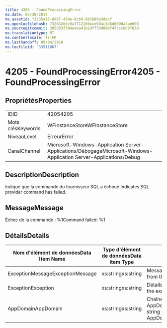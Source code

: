 ```yaml
---
title: 4205 - FoundProcessingError
ms.date: 03/30/2017
ms.assetid: f2235a15-dd87-439e-8cb9-8b1b89a3dacf
ms.openlocfilehash: 732632ddc9a7712169ace984c1d6d0098a7ae608
ms.sourcegitcommit: 3d5d33f384eeba41b2dff79d096f47ccc8d8f03d
ms.translationtype: MT
ms.contentlocale: fr-FR
ms.lasthandoff: 05/04/2018
ms.locfileid: "33511067"
---
```

# <a name="4205---foundprocessingerror"></a><span data-ttu-id="69a6a-102">4205 - FoundProcessingError</span><span class="sxs-lookup"><span data-stu-id="69a6a-102">4205 - FoundProcessingError</span></span>
## <a name="properties"></a><span data-ttu-id="69a6a-103">Propriétés</span><span class="sxs-lookup"><span data-stu-id="69a6a-103">Properties</span></span>  
  
|||  
|-|-|  
|<span data-ttu-id="69a6a-104">ID</span><span class="sxs-lookup"><span data-stu-id="69a6a-104">ID</span></span>|<span data-ttu-id="69a6a-105">4205</span><span class="sxs-lookup"><span data-stu-id="69a6a-105">4205</span></span>|  
|<span data-ttu-id="69a6a-106">Mots clés</span><span class="sxs-lookup"><span data-stu-id="69a6a-106">Keywords</span></span>|<span data-ttu-id="69a6a-107">WFInstanceStore</span><span class="sxs-lookup"><span data-stu-id="69a6a-107">WFInstanceStore</span></span>|  
|<span data-ttu-id="69a6a-108">Niveau</span><span class="sxs-lookup"><span data-stu-id="69a6a-108">Level</span></span>|<span data-ttu-id="69a6a-109">Erreur</span><span class="sxs-lookup"><span data-stu-id="69a6a-109">Error</span></span>|  
|<span data-ttu-id="69a6a-110">Canal</span><span class="sxs-lookup"><span data-stu-id="69a6a-110">Channel</span></span>|<span data-ttu-id="69a6a-111">Microsoft-Windows-Application Server-Applications/Débogage</span><span class="sxs-lookup"><span data-stu-id="69a6a-111">Microsoft-Windows-Application Server-Applications/Debug</span></span>|  
  
## <a name="description"></a><span data-ttu-id="69a6a-112">Description</span><span class="sxs-lookup"><span data-stu-id="69a6a-112">Description</span></span>  
 <span data-ttu-id="69a6a-113">Indique que la commande du fournisseur SQL a échoué.</span><span class="sxs-lookup"><span data-stu-id="69a6a-113">Indicates SQL provider command has failed.</span></span>  
  
## <a name="message"></a><span data-ttu-id="69a6a-114">Message</span><span class="sxs-lookup"><span data-stu-id="69a6a-114">Message</span></span>  
 <span data-ttu-id="69a6a-115">Échec de la commande : %1</span><span class="sxs-lookup"><span data-stu-id="69a6a-115">Command failed: %1</span></span>  
  
## <a name="details"></a><span data-ttu-id="69a6a-116">Détails</span><span class="sxs-lookup"><span data-stu-id="69a6a-116">Details</span></span>  
  
|<span data-ttu-id="69a6a-117">Nom d'élément de données</span><span class="sxs-lookup"><span data-stu-id="69a6a-117">Data Item Name</span></span>|<span data-ttu-id="69a6a-118">Type d'élément de données</span><span class="sxs-lookup"><span data-stu-id="69a6a-118">Data Item Type</span></span>|<span data-ttu-id="69a6a-119">Description</span><span class="sxs-lookup"><span data-stu-id="69a6a-119">Description</span></span>|  
|--------------------|--------------------|-----------------|  
|<span data-ttu-id="69a6a-120">ExceptionMessage</span><span class="sxs-lookup"><span data-stu-id="69a6a-120">ExceptionMessage</span></span>|<span data-ttu-id="69a6a-121">xs:string</span><span class="sxs-lookup"><span data-stu-id="69a6a-121">xs:string</span></span>|<span data-ttu-id="69a6a-122">Message de l'exception SQL.</span><span class="sxs-lookup"><span data-stu-id="69a6a-122">The message from the SQL exception.</span></span>|  
|<span data-ttu-id="69a6a-123">Exception</span><span class="sxs-lookup"><span data-stu-id="69a6a-123">Exception</span></span>|<span data-ttu-id="69a6a-124">xs:string</span><span class="sxs-lookup"><span data-stu-id="69a6a-124">xs:string</span></span>|<span data-ttu-id="69a6a-125">Détails de l'exception</span><span class="sxs-lookup"><span data-stu-id="69a6a-125">The exception details for the exception</span></span>|  
|<span data-ttu-id="69a6a-126">AppDomain</span><span class="sxs-lookup"><span data-stu-id="69a6a-126">AppDomain</span></span>|<span data-ttu-id="69a6a-127">xs:string</span><span class="sxs-lookup"><span data-stu-id="69a6a-127">xs:string</span></span>|<span data-ttu-id="69a6a-128">Chaîne retournée par AppDomain.CurrentDomain.FriendlyName.</span><span class="sxs-lookup"><span data-stu-id="69a6a-128">The string returned by AppDomain.CurrentDomain.FriendlyName.</span></span>|
